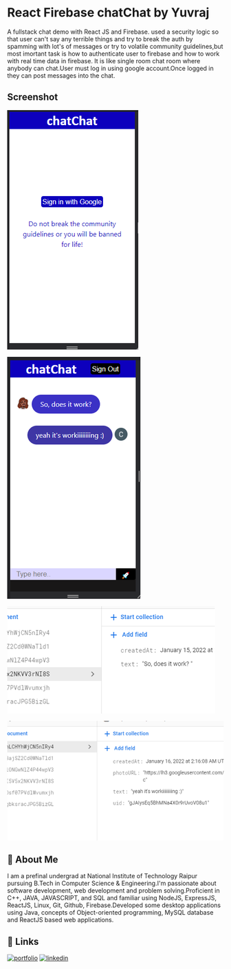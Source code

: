 # React Firebase chatChat by Yuvraj 

A fullstack chat demo with React JS and Firebase. 
used a security logic so that user can't say any terrible things and try to break the auth by spamming with lot's of messages or try to volatile community guidelines,but most imortant task is how to authenticate user to firebase and how to work with real time data in firebase.
It is like single room chat room where anybody can chat.User must log in using google account.Once logged in they can post messages into the chat.




## Screenshot


![App Screenshot](img/Screenshot%20(363).png)

![App Screenshot](img/Screenshot%20(362).png)

![App Screenshot](img/Screenshot%20(361).png)

![App Screenshot](img/Screenshot%20(360).png)


## 🚀 About Me
I am a prefinal undergrad at National Institute of Technology Raipur pursuing B.Tech in Computer Science & Engineering.I'm passionate about software development, web development and problem solving.Proficient in C++, JAVA, JAVASCRIPT, and SQL and familiar using NodeJS, ExpressJS, ReactJS, Linux, Git, Github, Firebase.Developed some desktop applications using Java, concepts of Object-oriented programming, MySQL database and ReactJS based web applications.

## 🔗 Links
[![portfolio](https://img.shields.io/badge/my_portfolio-000?style=for-the-badge&logo=ko-fi&logoColor=white)](https://sahuyuvrajportfolio.web.app/)
[![linkedin](https://img.shields.io/badge/linkedin-0A66C2?style=for-the-badge&logo=linkedin&logoColor=white)](https://www.linkedin.com/in/yuvraj-sahu-47a807202/)



